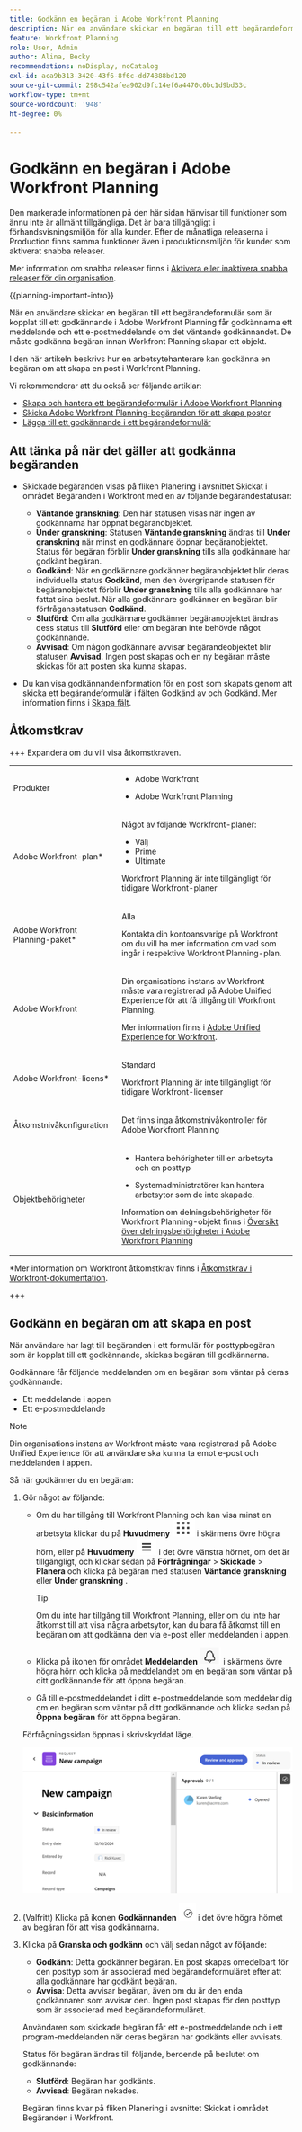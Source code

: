 ```yaml
---
title: Godkänn en begäran i Adobe Workfront Planning
description: När en användare skickar en begäran till ett begärandeformulär som är kopplat till ett godkännande i Adobe Workfront Planning får godkännarna ett meddelande och ett e-postmeddelande om det väntande godkännandet. De måste godkänna begäran innan Workfront Planning skapar ett objekt.
feature: Workfront Planning
role: User, Admin
author: Alina, Becky
recommendations: noDisplay, noCatalog
exl-id: aca9b313-3420-43f6-8f6c-dd74888bd120
source-git-commit: 298c542afea902d9fc14ef6a4470c0bc1d9bd33c
workflow-type: tm+mt
source-wordcount: '948'
ht-degree: 0%

---
```


# Godkänn en begäran i Adobe Workfront Planning

<!--take Preview and Production references at Production time-->

<!-- do you need to add that only workspace owners can view the Submitted/ Planning tab?? - asking team in slack-->

<span class="preview">Den markerade informationen på den här sidan hänvisar till funktioner som ännu inte är allmänt tillgängliga. Det är bara tillgängligt i förhandsvisningsmiljön för alla kunder. Efter de månatliga releaserna i Production finns samma funktioner även i produktionsmiljön för kunder som aktiverat snabba releaser. </span>

<span class="preview">Mer information om snabba releaser finns i [Aktivera eller inaktivera snabba releaser för din organisation](/help/quicksilver/administration-and-setup/set-up-workfront/configure-system-defaults/enable-fast-release-process.md). </span>

{{planning-important-intro}}

När en användare skickar en begäran till ett begärandeformulär som är kopplat till ett godkännande i Adobe Workfront Planning får godkännarna ett meddelande och ett e-postmeddelande om det väntande godkännandet. De måste godkänna begäran innan Workfront Planning skapar ett objekt.

I den här artikeln beskrivs hur en arbetsytehanterare kan godkänna en begäran om att skapa en post i Workfront Planning.

Vi rekommenderar att du också ser följande artiklar:

* [Skapa och hantera ett begärandeformulär i Adobe Workfront Planning](/help/quicksilver/planning/requests/create-request-form.md)
* [Skicka Adobe Workfront Planning-begäranden för att skapa poster](/help/quicksilver/planning/requests/submit-requests.md)
* [Lägga till ett godkännande i ett begärandeformulär](/help/quicksilver/planning/requests/add-approval-to-request-form.md)

## Att tänka på när det gäller att godkänna begäranden

* Skickade begäranden visas på fliken Planering i avsnittet Skickat i området Begäranden i Workfront med en av följande begärandestatusar:

   * **Väntande granskning**: Den här statusen visas när ingen av godkännarna har öppnat begäranobjektet.
   * **Under granskning**: Statusen **Väntande granskning** ändras till **Under granskning** när minst en godkännare öppnar begäranobjektet. Status för begäran förblir **Under granskning** tills alla godkännare har godkänt begäran.
   * **Godkänd**: När en godkännare godkänner begäranobjektet blir deras individuella status **Godkänd**, men den övergripande statusen för begäranobjektet förblir **Under granskning** tills alla godkännare har fattat sina beslut. När alla godkännare godkänner en begäran blir förfrågansstatusen **Godkänd**.
   * **Slutförd**: Om alla godkännare godkänner begäranobjektet ändras dess status till **Slutförd** eller om begäran inte behövde något godkännande.
   * **Avvisad**: Om någon godkännare avvisar begärandeobjektet blir statusen **Avvisad**. Ingen post skapas och en ny begäran måste skickas för att posten ska kunna skapas.

* <span class="preview">Du kan visa godkännandeinformation för en post som skapats genom att skicka ett begärandeformulär i fälten Godkänd av och Godkänd. Mer information finns i [Skapa fält](/help/quicksilver/planning/fields/create-fields.md).</span>

## Åtkomstkrav

+++ Expandera om du vill visa åtkomstkraven.

<table style="table-layout:auto">
 <col>
 </col>
 <col>
 </col>
 <tbody>
    <tr>
<tr>
<td>
   <p> Produkter</p> </td>
   <td>
   <ul><li><p> Adobe Workfront</p></li>
   <li><p> Adobe Workfront Planning<p></li></ul></td>
  </tr>  
 <tr>
   <td role="rowheader"><p>Adobe Workfront-plan*</p></td>
   <td>
<p>Något av följande Workfront-planer:</p>
<ul><li>Välj</li>
<li>Prime</li>
<li>Ultimate</li></ul>
<p>Workfront Planning är inte tillgängligt för tidigare Workfront-planer</p>
   </td>

<tr>
   <td role="rowheader"><p>Adobe Workfront Planning-paket*</p></td>
   <td>
<p>Alla </p>  
<p>Kontakta din kontoansvarige på Workfront om du vill ha mer information om vad som ingår i respektive Workfront Planning-plan. </td>

<tr>
   <td role="rowheader"><p>Adobe Workfront</p></td>
   <td>
<p>Din organisations instans av Workfront måste vara registrerad på Adobe Unified Experience för att få tillgång till Workfront Planning.</p>
<p>Mer information finns i <a href="/help/quicksilver/workfront-basics/navigate-workfront/workfront-navigation/adobe-unified-experience.md">Adobe Unified Experience for Workfront</a>. </p>
   </td>
  </tr>
  </tr>
  <tr>
   <td role="rowheader"><p>Adobe Workfront-licens*</p></td>
   <td>
   <p>Standard</p>
   <p>Workfront Planning är inte tillgängligt för tidigare Workfront-licenser</p>
  </td>
  </tr>
  <tr>
   <td role="rowheader"><p>Åtkomstnivåkonfiguration</p></td>
   <td> <p>Det finns inga åtkomstnivåkontroller för Adobe Workfront Planning</p>  
</td>
  </tr>
<tr>
   <td role="rowheader"><p>Objektbehörigheter</p></td>
   <td>
   <ul>
   <li><p>Hantera behörigheter till en arbetsyta och en posttyp </p></li>
    <li><p>Systemadministratörer kan hantera arbetsytor som de inte skapade. </p></li>
    </ul>
   <p>Information om delningsbehörigheter för Workfront Planning-objekt finns i  
   <a href="/help/quicksilver/planning/access/sharing-permissions-overview.md">Översikt över delningsbehörigheter i Adobe Workfront Planning</a> 
  </td>
  </tr>
 </tbody>
</table>

*Mer information om Workfront åtkomstkrav finns i [Åtkomstkrav i Workfront-dokumentation](/help/quicksilver/administration-and-setup/add-users/access-levels-and-object-permissions/access-level-requirements-in-documentation.md).

+++


## Godkänn en begäran om att skapa en post

När användare har lagt till begäranden i ett formulär för posttypbegäran som är kopplat till ett godkännande, skickas begäran till godkännarna.

Godkännare får följande meddelanden om en begäran som väntar på deras godkännande:

* Ett meddelande i appen
* Ett e-postmeddelande

>[!NOTE]
>
>Din organisations instans av Workfront måste vara registrerad på Adobe Unified Experience för att användare ska kunna ta emot e-post och meddelanden i appen.

Så här godkänner du en begäran:

1. Gör något av följande:

   * Om du har tillgång till Workfront Planning och kan visa minst en arbetsyta klickar du på **Huvudmeny** ![Huvudmeny för punkter](assets/dots-menu.png) i skärmens övre högra hörn, eller på **Huvudmeny** ![Huvudmenyn för rader](assets/lines-menu.png) i det övre vänstra hörnet, om det är tillgängligt, och klickar sedan på **Förfrågningar** > **Skickade** > **Planera** och klicka på begäran med statusen **Väntande granskning** eller **Under granskning** .

     >[!TIP]
     >
     >Om du inte har tillgång till Workfront Planning, eller om du inte har åtkomst till att visa några arbetsytor, kan du bara få åtkomst till en begäran om att godkänna den via e-post eller meddelanden i appen.

   * Klicka på ikonen för området **Meddelanden** ![Meddelanden i det enhetliga gränssnittet](assets/notifications-area-icon-unified-shell.png) i skärmens övre högra hörn och klicka på meddelandet om en begäran som väntar på ditt godkännande för att öppna begäran.
   * Gå till e-postmeddelandet i ditt e-postmeddelande som meddelar dig om en begäran som väntar på ditt godkännande och klicka sedan på **Öppna begäran** för att öppna begäran. <!--add the name of the button here, from the email-->

   Förfrågningssidan öppnas i skrivskyddat läge.

   ![Skrivskyddad begärandesida med granskningsstatus](assets/read-only-reqeust-page-in-review-status.png)

1. (Valfritt) Klicka på ikonen **Godkännanden** ![Godkännanden](assets/approvals-icon.png) i det övre högra hörnet av begäran för att visa godkännarna.
1. Klicka på **Granska och godkänn** och välj sedan något av följande:

   * **Godkänn**: Detta godkänner begäran. En post skapas omedelbart för den posttyp som är associerad med begärandeformuläret efter att alla godkännare har godkänt begäran.
   * **Avvisa**: Detta avvisar begäran, även om du är den enda godkännaren som avvisar den. Ingen post skapas för den posttyp som är associerad med begärandeformuläret.

   Användaren som skickade begäran får ett e-postmeddelande och i ett program-meddelanden när deras begäran har godkänts eller avvisats.

   Status för begäran ändras till följande, beroende på beslutet om godkännande:

   * **Slutförd**: Begäran har godkänts.
   * **Avvisad**: Begäran nekades.

   Begäran finns kvar på fliken Planering i avsnittet Skickat i området Begäranden i Workfront.
